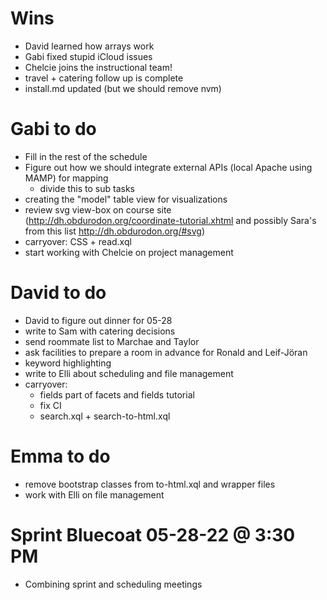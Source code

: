 # Wins
- David learned how arrays work
- Gabi fixed stupid iCloud issues
- Chelcie joins the instructional team!
- travel + catering follow up is complete
- install.md updated (but we should remove nvm)

# Gabi to do
- Fill in the rest of the schedule
- Figure out how we should integrate external APIs (local Apache using MAMP) for mapping
    - divide this to sub tasks
- creating the "model" table view for visualizations
- review svg view-box on course site (http://dh.obdurodon.org/coordinate-tutorial.xhtml and possibly Sara's from this list http://dh.obdurodon.org/#svg)
- carryover: CSS + read.xql
- start working with Chelcie on project management 

# David to do
- David to figure out dinner for 05-28
- write to Sam with catering decisions
- send roommate list to Marchae and Taylor
- ask facilities to prepare a room in advance for Ronald and Leif-Jöran
- keyword highlighting
- write to Elli about scheduling and file management
- carryover: 
    - fields part of facets and fields tutorial
    - fix CI
    - search.xql + search-to-html.xql

# Emma to do
- remove bootstrap classes from to-html.xql and wrapper files
- work with Elli on file management

# Sprint Bluecoat 05-28-22 @ 3:30 PM
- Combining sprint and scheduling meetings
